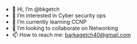 - 👋 Hi, I’m @bkgetch
- 👀 I’m interested in Cyber security ops
- 🌱 I’m currently learning CCNP
- 💞️ I’m looking to collaborate on Networking
- 📫 How to reach me: barkagetch40@gmail.com

<!---
bkgetch/bkgetch is a ✨ special ✨ repository because its `README.md` (this file) appears on your GitHub profile.
You can click the Preview link to take a look at your changes.
--->
